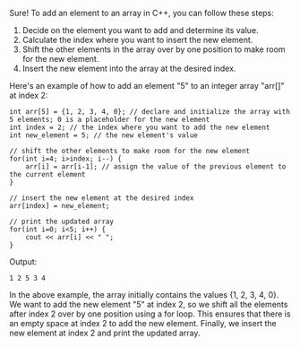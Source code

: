 Sure! To add an element to an array in C++, you can follow these steps:

1. Decide on the element you want to add and determine its value.
2. Calculate the index where you want to insert the new element.
3. Shift the other elements in the array over by one position to make room for the new element.
4. Insert the new element into the array at the desired index.

Here's an example of how to add an element "5" to an integer array "arr[]" at index 2:

```
int arr[5] = {1, 2, 3, 4, 0}; // declare and initialize the array with 5 elements; 0 is a placeholder for the new element
int index = 2; // the index where you want to add the new element
int new_element = 5; // the new element's value

// shift the other elements to make room for the new element
for(int i=4; i>index; i--) {
    arr[i] = arr[i-1]; // assign the value of the previous element to the current element
}

// insert the new element at the desired index
arr[index] = new_element;

// print the updated array
for(int i=0; i<5; i++) {
    cout << arr[i] << " ";
}
```

Output:
```
1 2 5 3 4
```

In the above example, the array initially contains the values {1, 2, 3, 4, 0}. We want to add the new element "5" at index 2, so we shift all the elements after index 2 over by one position using a for loop. This ensures that there is an empty space at index 2 to add the new element. Finally, we insert the new element at index 2 and print the updated array.